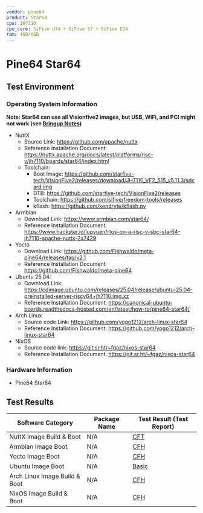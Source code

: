 ```yaml
---
vendor: pine64
product: Star64
cpu: JH7110
cpu_core: SiFive U74 + SiFive S7 + SiFive E24
ram: 4GB/8GB
---
```


# Pine64 Star64

## Test Environment

### Operating System Information

**Note: Star64 can use all Visionfive2 images, but USB, WiFi, and PCI might not work (see [Bringup Notes](https://wiki.pine64.org/wiki/STAR64))**

- NuttX
    - Source Link: https://github.com/apache/nuttx
    - Reference Installation Document: https://nuttx.apache.org/docs/latest/platforms/risc-v/jh7110/boards/star64/index.html
    - Toolchain:
        - Boot Image: https://github.com/starfive-tech/VisionFive2/releases/download/JH7110_VF2_515_v5.11.3/sdcard.img
        - DTB: https://github.com/starfive-tech/VisionFive2/releases
        - Toolchain: https://github.com/sifive/freedom-tools/releases
        - kflash: https://github.com/kendryte/kflash.py
- Armbian
    - Download Link: https://www.armbian.com/star64/
    - Reference Installation Document: https://www.hackster.io/lupyuen/rtos-on-a-risc-v-sbc-star64-jh7110-apache-nuttx-2a7429
- Yocto
    - Download Link: https://github.com/Fishwaldo/meta-pine64/releases/tag/v2.1
    - Reference Installation Document: https://github.com/Fishwaldo/meta-pine64
- Ubuntu 25.04:
  - Download Link: https://cdimage.ubuntu.com/releases/25.04/release/ubuntu-25.04-preinstalled-server-riscv64+jh7110.img.xz
  - Reference Installation Document: https://canonical-ubuntu-boards.readthedocs-hosted.com/en/latest/how-to/pine64-star64/
- Arch Linux
    - Source code Link: https://github.com/yogo1212/arch-linux-star64
    - Reference Installation Document: https://github.com/yogo1212/arch-linux-star64
- NixOS
    - Source code link: https://git.sr.ht/~fgaz/nixos-star64
    - Reference Installation Document: https://git.sr.ht/~fgaz/nixos-star64

### Hardware Information

- Pine64 Star64

## Test Results

| Software Category             | Package Name | Test Result (Test Report) |
| ----------------------------- | ------------ | ------------------------- |
| NuttX Image Build & Boot      | N/A          | [CFT][NuttX]              |
| Armbian Image Boot            | N/A          | [CFH][Armbian]            |
| Yocto Image Boot              | N/A          | [CFH][Yocto]              |
| Ubuntu Image Boot             | N/A          | [Basic][Ubuntu]           |
| Arch Linux Image Build & Boot | N/A          | [CFH][ArchLinux]          |
| NixOS Image Build & Boot      | N/A          | [CFH][NixOS]              |

[NuttX]: ./NuttX/README.md
[NixOS]: ./NixOS/README.md
[Armbian]: ./Armbian/README.md
[Yocto]: ./Yocto/README.md
[Ubuntu]: ./Ubuntu/README.md
[ArchLinux]: ./ArchLinux/README.md
